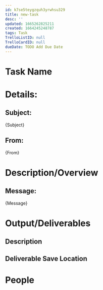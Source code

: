 ```yaml
---
id: k7se5teygzquh3yrwhsu329
title: new-task
desc: ''
updated: 1665262825211
created: 1664245248787
tags: Task
TrelloListID: null
TrelloCardID: null
dueDate: TODO Add Due Date
---
```




# Task Name

# Details:
## Subject:
{Subject}
## From:
{From}
# Description/Overview
## Message:
{Message}
# Output/Deliverables

## Description

## Deliverable Save Location


# People

